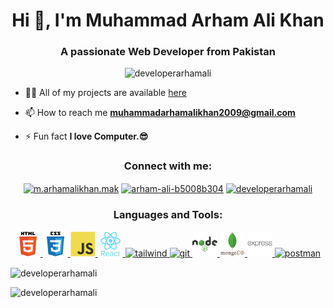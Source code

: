 <h1 align="center">Hi 👋, I'm Muhammad Arham Ali Khan</h1>
<h3 align="center">A passionate Web Developer from Pakistan</h3>

<p align="center"> <img src="https://komarev.com/ghpvc/?username=developerarhamali&label=Profile%20views&color=0e75b6&style=flat" alt="developerarhamali" /> </p>

- 👨‍💻 All of my projects are available [here](https://github.com/DeveloperArhamAli?tab=repositories)

- 📫 How to reach me **muhammadarhamalikhan2009@gmail.com**

- ⚡ Fun fact **I love Computer.😎**

<h3 align="center">Connect with me:</h3>
<p align="center">
<a href="https://instagram.com/developerarhamali" target="blank"><img align="center" src="https://raw.githubusercontent.com/rahuldkjain/github-profile-readme-generator/master/src/images/icons/Social/instagram.svg" alt="m.arhamalikhan.mak" height="30" width="40" /></a>
<a href="https://linkedin.com/in/muhammadarhamalikhan" target="blank"><img align="center" src="https://raw.githubusercontent.com/rahuldkjain/github-profile-readme-generator/master/src/images/icons/Social/linked-in-alt.svg" alt="arham-ali-b5008b304" height="30" width="40" /></a>
<a href="https://web.facebook.com/DeveloperArhamAli" target="_blank"><img align="center" src="https://raw.githubusercontent.com/rahuldkjain/github-profile-readme-generator/master/src/images/icons/Social/facebook.svg" alt="developerarhamali" height="30" width="40"></a>
</p>

<h3 align="center">Languages and Tools:</h3>
<p align="center"> 
<a href="https://www.w3.org/html/" target="_blank" rel="noreferrer"> <img src="https://raw.githubusercontent.com/devicons/devicon/master/icons/html5/html5-original-wordmark.svg" alt="html5" width="40" height="40"/> </a>
<a href="https://www.w3schools.com/css/" target="_blank" rel="noreferrer"> <img src="https://raw.githubusercontent.com/devicons/devicon/master/icons/css3/css3-original-wordmark.svg" alt="css3" width="40" height="40"/> </a> 
<a href="https://developer.mozilla.org/en-US/docs/Web/JavaScript" target="_blank" rel="noreferrer"> <img src="https://raw.githubusercontent.com/devicons/devicon/master/icons/javascript/javascript-original.svg" alt="javascript" width="40" height="40"/> </a> 
<a href="https://reactjs.org/" target="_blank" rel="noreferrer"> <img src="https://raw.githubusercontent.com/devicons/devicon/master/icons/react/react-original-wordmark.svg" alt="react" width="40" height="40"/> </a> 
<a href="https://tailwindcss.com/" target="_blank" rel="noreferrer"> <img src="https://www.vectorlogo.zone/logos/tailwindcss/tailwindcss-icon.svg" alt="tailwind" width="40" height="40"/> </a> 
<a href="https://git-scm.com/" target="_blank" rel="noreferrer"> <img src="https://www.vectorlogo.zone/logos/git-scm/git-scm-icon.svg" alt="git" width="40" height="40"/> </a> 
<a href="https://nodejs.org" target="_blank" rel="noreferrer"> <img src="https://raw.githubusercontent.com/devicons/devicon/master/icons/nodejs/nodejs-original-wordmark.svg" alt="nodejs" width="40" height="40"/> </a> 
<a href="https://www.mongodb.com/" target="_blank" rel="noreferrer"> <img src="https://raw.githubusercontent.com/devicons/devicon/master/icons/mongodb/mongodb-original-wordmark.svg" alt="mongodb" width="40" height="40"/> </a>
<a href="https://expressjs.com" target="_blank" rel="noreferrer"> <img src="https://raw.githubusercontent.com/devicons/devicon/master/icons/express/express-original-wordmark.svg" alt="express" width="40" height="40"/> </a>
<a href="https://postman.com" target="_blank" rel="noreferrer"> <img src="https://www.vectorlogo.zone/logos/getpostman/getpostman-icon.svg" alt="postman" width="40" height="40"/> </a> 
</p>

<p><img align="center" src="https://github-readme-stats.vercel.app/api/top-langs?username=developerarhamali&show_icons=true&locale=en&layout=compact" alt="developerarhamali" /></p>

<p><img align="justify" src="https://github-readme-stats.vercel.app/api?username=developerarhamali&show_icons=true&locale=en" alt="developerarhamali" /></p>
